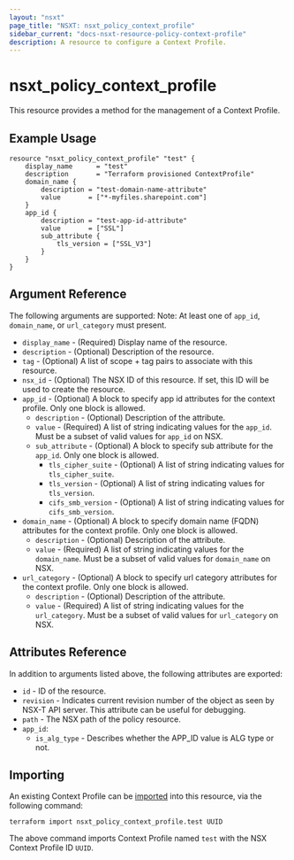 ```yaml
---
layout: "nsxt"
page_title: "NSXT: nsxt_policy_context_profile"
sidebar_current: "docs-nsxt-resource-policy-context-profile"
description: A resource to configure a Context Profile.
---
```


# nsxt_policy_context_profile

This resource provides a method for the management of a Context Profile.
 
## Example Usage

```hcl
resource "nsxt_policy_context_profile" "test" {
    display_name      = "test"
    description       = "Terraform provisioned ContextProfile"
    domain_name {
        description = "test-domain-name-attribute"
        value       = ["*-myfiles.sharepoint.com"]
    }
    app_id {
        description = "test-app-id-attribute"
        value       = ["SSL"]
        sub_attribute {
            tls_version = ["SSL_V3"]
        }
    }
}

```

## Argument Reference

The following arguments are supported:
Note: At least one of `app_id`, `domain_name`, or `url_category` must present.

* `display_name` - (Required) Display name of the resource.
* `description` - (Optional) Description of the resource.
* `tag` - (Optional) A list of scope + tag pairs to associate with this resource.
* `nsx_id` - (Optional) The NSX ID of this resource. If set, this ID will be used to create the resource.
* `app_id` - (Optional) A block to specify app id attributes for the context profile. Only one block is allowed.
  * `description` - (Optional) Description of the attribute.
  * `value` - (Required) A list of string indicating values for the `app_id`. Must be a subset of valid values for `app_id` on NSX.
  * `sub_attribute` - (Optional) A block to specify sub attribute for the `app_id`. Only one block is allowed.
    * `tls_cipher_suite` - (Optional) A list of string indicating values for `tls_cipher_suite`.
    * `tls_version` - (Optional) A list of string indicating values for `tls_version`.
    * `cifs_smb_version` - (Optional) A list of string indicating values for `cifs_smb_version`.
* `domain_name` - (Optional) A block to specify domain name (FQDN) attributes for the context profile. Only one block is allowed.
  * `description` - (Optional) Description of the attribute.
  * `value` - (Required) A list of string indicating values for the `domain_name`. Must be a subset of valid values for `domain_name` on NSX.
* `url_category` - (Optional) A block to specify url category attributes for the context profile. Only one block is allowed.
  * `description` - (Optional) Description of the attribute.
  * `value` - (Required) A list of string indicating values for the `url_category`. Must be a subset of valid values for `url_category` on NSX.
 
## Attributes Reference

In addition to arguments listed above, the following attributes are exported:

* `id` - ID of the resource.
* `revision` - Indicates current revision number of the object as seen by NSX-T API server. This attribute can be useful for debugging.
* `path` - The NSX path of the policy resource.
* `app_id`:
  * `is_alg_type` - Describes whether the APP_ID value is ALG type or not.

## Importing

An existing Context Profile can be [imported][docs-import] into this resource, via the following command:

[docs-import]: /docs/import/index.html

```
terraform import nsxt_policy_context_profile.test UUID
```

The above command imports Context Profile named `test` with the NSX Context Profile ID `UUID`.
